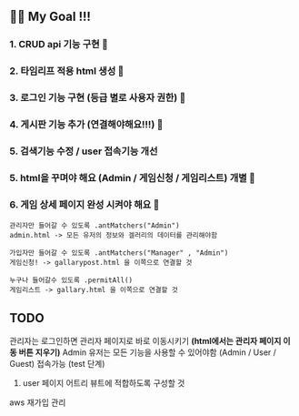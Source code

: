 ## 🐹🐹  My Goal !!!


### 1. CRUD api 기능 구현 🙆
### 2. 타임리프 적용 html 생성 🙆
### 3. 로그인 기능 구현 (등급 별로 사용자 권한) 🙆
### 4. 게시판 기능 추가 (연결해야해요!!!) 🙆
### 5. 검색기능 수정 / user 접속기능 개선
### 5. html을 꾸며야 해요 (Admin / 게임신청 / 게임리스트) 개별 🙆

### 6. 게임 상세 페이지 완성 시켜야 해요 🙆

```text
관리자만 들어갈 수 있도록 .antMatchers("Admin")
admin.html -> 모든 유저의 정보와 겔러리의 데이터를 관리해야함

가입자만 들어갈 수 있도록 .antMatchers("Manager" , "Admin")
게임신청! -> gallarypost.html 을 이쪽으로 연결할 것

누구나 들어갈수 있도록 .permitAll()
게임리스트 -> gallary.html 을 이쪽으로 연결할 것
```

## TODO
관리자는 로그인하면 관리자 페이지로 바로 이동시키기 **(html에서는 관리자 페이지 이동 버튼 지우기)**
Admin 유저는 모든 기능을 사용할 수 있어야함 (Admin / User / Guest) 접속가능 (test 단계)

1. user 페이지 어트리 뷰트에 적합하도록 구성할 것



aws 재가입 관리

